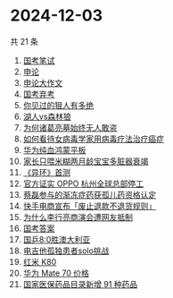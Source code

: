# 2024-12-03

共 21 条

<!-- BEGIN -->
<!-- 最后更新时间 Tue Dec 03 2024 21:25:31 GMT+0800 (China Standard Time) -->

1. [国考笔试](https://www.zhihu.com/search?q=%E5%9B%BD%E8%80%83%E7%AC%94%E8%AF%95)
1. [申论](https://www.zhihu.com/search?q=%E7%94%B3%E8%AE%BA)
1. [申论大作文](https://www.zhihu.com/search?q=%E7%94%B3%E8%AE%BA%E5%A4%A7%E4%BD%9C%E6%96%87)
1. [国考弃考](https://www.zhihu.com/search?q=%E5%9B%BD%E8%80%83%E5%BC%83%E8%80%83)
1. [你见过的狠人有多绝](https://www.zhihu.com/search?q=%E4%BD%A0%E8%A7%81%E8%BF%87%E7%9A%84%E7%8B%A0%E4%BA%BA%E6%9C%89%E5%A4%9A%E7%BB%9D)
1. [湖人vs森林狼](https://www.zhihu.com/search?q=%E6%B9%96%E4%BA%BAvs%E6%A3%AE%E6%9E%97%E7%8B%BC)
1. [为何诸葛亮墓始终无人敢盗](https://www.zhihu.com/search?q=%E4%B8%BA%E4%BD%95%E8%AF%B8%E8%91%9B%E4%BA%AE%E5%A2%93%E5%A7%8B%E7%BB%88%E6%97%A0%E4%BA%BA%E6%95%A2%E7%9B%97)
1. [如何看待女病毒学家用病毒疗法治疗癌症](https://www.zhihu.com/search?q=%E5%A6%82%E4%BD%95%E7%9C%8B%E5%BE%85%E5%A5%B3%E7%97%85%E6%AF%92%E5%AD%A6%E5%AE%B6%E7%94%A8%E7%97%85%E6%AF%92%E7%96%97%E6%B3%95%E6%B2%BB%E7%96%97%E7%99%8C%E7%97%87)
1. [华为纯血鸿蒙平板](https://www.zhihu.com/search?q=%E5%8D%8E%E4%B8%BA%E7%BA%AF%E8%A1%80%E9%B8%BF%E8%92%99%E5%B9%B3%E6%9D%BF)
1. [家长只喂米糊两月龄宝宝多脏器衰竭](https://www.zhihu.com/search?q=%E5%AE%B6%E9%95%BF%E5%8F%AA%E5%96%82%E7%B1%B3%E7%B3%8A%E4%B8%A4%E6%9C%88%E9%BE%84%E5%AE%9D%E5%AE%9D%E5%A4%9A%E8%84%8F%E5%99%A8%E8%A1%B0%E7%AB%AD)
1. [《异环》首测](https://www.zhihu.com/search?q=%E3%80%8A%E5%BC%82%E7%8E%AF%E3%80%8B%E9%A6%96%E6%B5%8B)
1. [官方证实 OPPO 杭州全球总部停工](https://www.zhihu.com/search?q=%E5%AE%98%E6%96%B9%E8%AF%81%E5%AE%9E%20OPPO%20%E6%9D%AD%E5%B7%9E%E5%85%A8%E7%90%83%E6%80%BB%E9%83%A8%E5%81%9C%E5%B7%A5)
1. [蔡磊参与的渐冻症药获孤儿药资格认定](https://www.zhihu.com/search?q=%E8%94%A1%E7%A3%8A%E5%8F%82%E4%B8%8E%E7%9A%84%E6%B8%90%E5%86%BB%E7%97%87%E8%8D%AF%E8%8E%B7%E5%AD%A4%E5%84%BF%E8%8D%AF%E8%B5%84%E6%A0%BC%E8%AE%A4%E5%AE%9A)
1. [快手电商宣布「废止退款不退货规则」](https://www.zhihu.com/search?q=%E5%BF%AB%E6%89%8B%E7%94%B5%E5%95%86%E5%AE%A3%E5%B8%83%E3%80%8C%E5%BA%9F%E6%AD%A2%E9%80%80%E6%AC%BE%E4%B8%8D%E9%80%80%E8%B4%A7%E8%A7%84%E5%88%99%E3%80%8D)
1. [为什么李行亮商演会遭网友抵制](https://www.zhihu.com/search?q=%E4%B8%BA%E4%BB%80%E4%B9%88%E6%9D%8E%E8%A1%8C%E4%BA%AE%E5%95%86%E6%BC%94%E4%BC%9A%E9%81%AD%E7%BD%91%E5%8F%8B%E6%8A%B5%E5%88%B6)
1. [国考答案](https://www.zhihu.com/search?q=%E5%9B%BD%E8%80%83%E7%AD%94%E6%A1%88)
1. [国乒8:0胜澳大利亚](https://www.zhihu.com/search?q=%E5%9B%BD%E4%B9%928%3A0%E8%83%9C%E6%BE%B3%E5%A4%A7%E5%88%A9%E4%BA%9A)
1. [电吉他孤独患者solo挑战](https://www.zhihu.com/search?q=%E7%94%B5%E5%90%89%E4%BB%96%E5%AD%A4%E7%8B%AC%E6%82%A3%E8%80%85solo%E6%8C%91%E6%88%98)
1. [红米 K80](https://www.zhihu.com/search?q=%E7%BA%A2%E7%B1%B3%20K80)
1. [华为 Mate 70 价格](https://www.zhihu.com/search?q=%E5%8D%8E%E4%B8%BA%20Mate%2070%20%E4%BB%B7%E6%A0%BC)
1. [国家医保药品目录新增 91 种药品](https://www.zhihu.com/search?q=%E5%9B%BD%E5%AE%B6%E5%8C%BB%E4%BF%9D%E8%8D%AF%E5%93%81%E7%9B%AE%E5%BD%95%E6%96%B0%E5%A2%9E%2091%20%E7%A7%8D%E8%8D%AF%E5%93%81)

<!-- END -->
